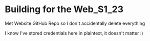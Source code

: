 # Building for the Web_S1_23
 Met Website GitHub Repo so I don't accidentally delete everything

I know I've stored credentials here in plaintext, it doesn't matter :)
